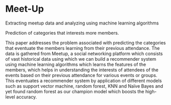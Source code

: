 # Meet-Up
Extracting meetup data and analyzing using machine learning algorithms

Prediction of categories that interests more members.

This paper addresses the problem associated with predicting the categories that eventuate the members learning from their previous attendance. The data is gathered from Meetup, a social networking platform which consists of vast historical data using which we can build a recommender system using machine learning algorithms which learns the features of the members, which helps in understanding the interests of attendees of the events based on their previous attendance for various events or groups. This eventuates a recommender system by application of different models such as support vector machine, random forest, KNN and Naïve Bayes and yet found random forest as our champion model which boosts the high-level accuracy.
